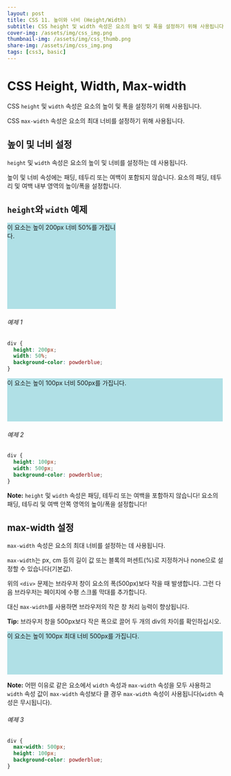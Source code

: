 ```yaml
---
layout: post
title: CSS 11. 높이와 너비 (Height/Width)
subtitle: CSS height 및 width 속성은 요소의 높이 및 폭을 설정하기 위해 사용됩니다.
cover-img: /assets/img/css_img.png
thumbnail-img: /assets/img/css_thumb.png
share-img: /assets/img/css_img.png
tags: [css3, basic]
---
```


# CSS Height, Width, Max-width

CSS ```height``` 및 ```width``` 속성은 요소의 높이 및 폭을 설정하기 위해 사용됩니다.

CSS ```max-width``` 속성은 요소의 최대 너비를 설정하기 위해 사용됩니다.

## 높이 및 너비 설정

```height``` 및 ```width``` 속성은 요소의 높이 및 너비를 설정하는 데 사용됩니다.

높이 및 너비 속성에는 패딩, 테두리 또는 여백이 포함되지 않습니다. 요소의 패딩, 테두리 및 여백 내부 영역의 높이/폭을 설정합니다.

## ```height```와 ```width``` 예제

<div style="height: 200px; width: 50%; background-color: powderblue;">이 요소는 높이 200px 너비 50%를 가집니다.</div> 

###### 예제 1

```css
div {
  height: 200px;
  width: 50%;
  background-color: powderblue;
}
```

<div style="height: 100px; width: 500px; background-color: powderblue;">이 요소는 높이 100px 너비 500px를 가집니다.</div> 

###### 예제 2

```css
div {
  height: 100px;
  width: 500px;
  background-color: powderblue;
}
```

**Note:** ```height``` 및 ```width``` 속성은 패딩, 테두리 또는 여백을 포함하지 않습니다! 요소의 패딩, 테두리 및 여백 안쪽 영역의 높이/폭을 설정합니다!

## max-width 설정

```max-width``` 속성은 요소의 최대 너비를 설정하는 데 사용됩니다.

```max-width```는 px, cm 등의 길이 값 또는 블록의 퍼센트(%)로 지정하거나 none으로 설정할 수 있습니다(기본값).

위의 ```<div>``` 문제는 브라우저 창이 요소의 폭(500px)보다 작을 때 발생합니다. 그런 다음 브라우저는 페이지에 수평 스크롤 막대를 추가합니다.

대신 ```max-width```를 사용하면 브라우저의 작은 창 처리 능력이 향상됩니다.

**Tip:** 브라우저 창을 500px보다 작은 폭으로 끌어 두 개의 div의 차이를 확인하십시오.

<div style="height: 100px; max-width: 500px; background-color: powderblue;">이 요소는 높이 100px 최대 너비 500px를 가집니다.</div> 

**Note:** 어떤 이유로 같은 요소에서 ```width``` 속성과 ```max-width``` 속성을 모두 사용하고 ```width``` 속성 값이 ```max-width``` 속성보다 클 경우 ```max-width``` 속성이 사용됩니다(```width``` 속성은 무시됩니다).

###### 예제 3

```css
div {
  max-width: 500px;
  height: 100px;
  background-color: powderblue;
}
```
